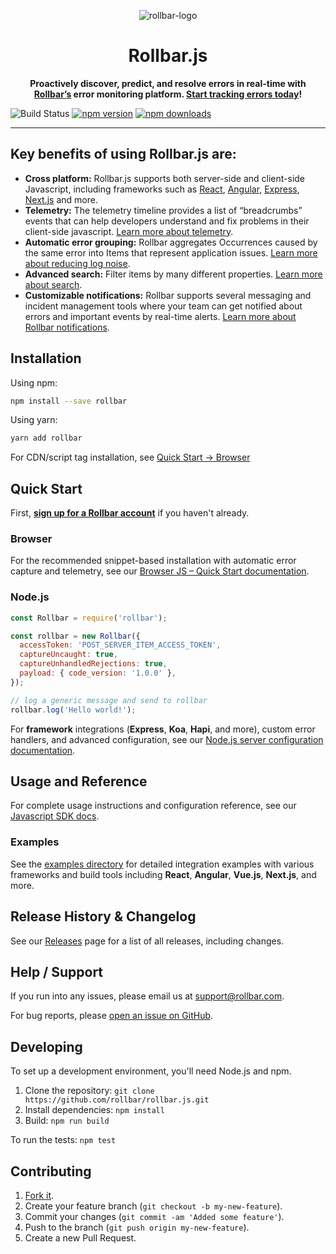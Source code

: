 <p align="center">
  <img alt="rollbar-logo" src="https://user-images.githubusercontent.com/3300063/207964480-54eda665-d6fe-4527-ba51-b0ab3f41f10b.png" />
</p>

<h1 align="center">Rollbar.js</h1>

<p align="center">
  <strong>Proactively discover, predict, and resolve errors in real-time with <a href="https://rollbar.com">Rollbar’s</a> error monitoring platform. <a href="https://rollbar.com/signup/">Start tracking errors today</a>!</strong>
</p>

![Build Status](https://github.com/rollbar/rollbar.js/workflows/Rollbar.js%20CI/badge.svg?tag=latest)
[![npm version](https://img.shields.io/npm/v/rollbar.svg)](https://www.npmjs.com/package/rollbar)
[![npm downloads](https://img.shields.io/npm/dm/rollbar.svg)](https://www.npmjs.com/package/rollbar)

---

## Key benefits of using Rollbar.js are:

- **Cross platform:** Rollbar.js supports both server-side and client-side Javascript, including frameworks such as <a href="https://docs.rollbar.com/docs/react-ts">React</a>, <a href="https://docs.rollbar.com/docs/angular">Angular</a>, <a href="https://docs.rollbar.com/docs/nodejs#using-express">Express</a>, <a href="https://docs.rollbar.com/docs/nextjs">Next.js</a> and more.
- **Telemetry:** The telemetry timeline provides a list of “breadcrumbs” events that can help developers understand and fix problems in their client-side javascript. <a href="https://docs.rollbar.com/docs/rollbarjs-telemetry">Learn more about telemetry</a>.
- **Automatic error grouping:** Rollbar aggregates Occurrences caused by the same error into Items that represent application issues. <a href="https://docs.rollbar.com/docs/grouping-occurrences">Learn more about reducing log noise</a>.
- **Advanced search:** Filter items by many different properties. <a href="https://docs.rollbar.com/docs/search-items">Learn more about search</a>.
- **Customizable notifications:** Rollbar supports several messaging and incident management tools where your team can get notified about errors and important events by real-time alerts. <a href="https://docs.rollbar.com/docs/notifications">Learn more about Rollbar notifications</a>.

## Installation

Using npm:

```bash
npm install --save rollbar
```

Using yarn:

```bash
yarn add rollbar
```

For CDN/script tag installation, see [Quick Start → Browser](#browser)

## Quick Start

First, [**sign up for a Rollbar account**](https://rollbar.com/signup) if you haven't already.

### Browser

For the recommended snippet-based installation with automatic error capture and telemetry, see our [Browser JS – Quick Start documentation](https://docs.rollbar.com/docs/browser-js#quick-start).

### Node.js

```javascript
const Rollbar = require('rollbar');

const rollbar = new Rollbar({
  accessToken: 'POST_SERVER_ITEM_ACCESS_TOKEN',
  captureUncaught: true,
  captureUnhandledRejections: true,
  payload: { code_version: '1.0.0' },
});

// log a generic message and send to rollbar
rollbar.log('Hello world!');
```

For **framework** integrations (**Express**, **Koa**, **Hapi**, and more), custom error handlers, and advanced configuration, see our [Node.js server configuration documentation](https://docs.rollbar.com/docs/nodejs#server-configuration).

## Usage and Reference

For complete usage instructions and configuration reference, see our [Javascript SDK docs](https://docs.rollbar.com/docs/javascript).

### Examples

See the [examples directory](./examples/) for detailed integration examples with various frameworks and build tools including **React**, **Angular**, **Vue.js**, **Next.js**, and more.

## Release History & Changelog

See our [Releases](https://github.com/rollbar/rollbar.js/releases) page for a list of all releases, including changes.

## Help / Support

If you run into any issues, please email us at [support@rollbar.com](mailto:support@rollbar.com).

For bug reports, please [open an issue on GitHub](https://github.com/rollbar/rollbar.js/issues/new).

## Developing

To set up a development environment, you'll need Node.js and npm.

1. Clone the repository: `git clone https://github.com/rollbar/rollbar.js.git`
2. Install dependencies: `npm install`
3. Build: `npm run build`

To run the tests: `npm test`

## Contributing

1. [Fork it](https://github.com/rollbar/rollbar.js).
2. Create your feature branch (`git checkout -b my-new-feature`).
3. Commit your changes (`git commit -am 'Added some feature'`).
4. Push to the branch (`git push origin my-new-feature`).
5. Create a new Pull Request.
